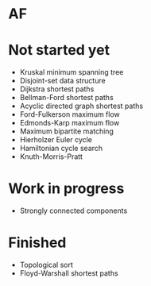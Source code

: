 # AF

# Not started yet
- Kruskal minimum spanning tree
- Disjoint-set data structure
- Dijkstra shortest paths
- Bellman-Ford shortest paths
- Acyclic directed graph shortest paths
- Ford-Fulkerson maximum flow 
- Edmonds-Karp maximum flow
- Maximum bipartite matching
- Hierholzer Euler cycle
- Hamiltonian cycle search
- Knuth-Morris-Pratt

# Work in progress
- Strongly connected components

# Finished
- Topological sort
- Floyd-Warshall shortest paths
